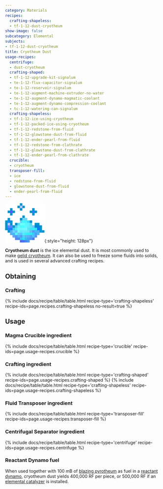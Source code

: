 ```yaml
---
category: Materials
recipes:
  crafting-shapeless:
  - tf-1-12-dust-cryotheum
show-image: false
subcategory: Elemental
subjects:
- tf-1-12-dust-cryotheum
title: Cryotheum Dust
usage-recipes:
  centrifuge:
  - dust-cryotheum
  crafting-shaped:
  - tf-1-12-upgrade-kit-signalum
  - te-1-12-flux-capacitor-signalum
  - te-1-12-reservoir-signalum
  - te-1-12-augment-machine-extruder-no-water
  - te-1-12-augment-dynamo-magmatic-coolant
  - te-1-12-augment-dynamo-compression-coolant
  - tc-1-12-watering-can-signalum
  crafting-shapeless:
  - tf-1-12-ice-using-cryotheum
  - tf-1-12-packed-ice-using-cryotheum
  - tf-1-12-redstone-from-fluid
  - tf-1-12-glowstone-dust-from-fluid
  - tf-1-12-ender-pearl-from-fluid
  - tf-1-12-redstone-from-clathrate
  - tf-1-12-glowstone-dust-from-clathrate
  - tf-1-12-ender-pearl-from-clathrate
  crucible:
  - cryotheum
  transposer-fill:
  - ice
  - redstone-from-fluid
  - glowstone-dust-from-fluid
  - ender-pearl-from-fluid
---
```


![Cryotheum dust](/assets/images/docs/1.12/thermal-foundation/dust-cryotheum.gif){:style="height: 128px"}


**Cryotheum dust** is the ice elemental dust. It is most commonly used to make
[gelid cryotheum](../gelid-cryotheum/). It can also be used to freeze some
fluids into solids, and is used in several advanced crafting recipes.


Obtaining
---------

### Crafting
{% include docs/recipe/table/table.html recipe-type='crafting-shapeless' recipe-ids=page.recipes.crafting-shapeless no-result=true %}


Usage
-----

### Magma Crucible ingredient
{% include docs/recipe/table/table.html recipe-type='crucible' recipe-ids=page.usage-recipes.crucible %}

### Crafting ingredient
{% include docs/recipe/table/table.html recipe-type='crafting-shaped' recipe-ids=page.usage-recipes.crafting-shaped %}
{% include docs/recipe/table/table.html recipe-type='crafting-shapeless' recipe-ids=page.usage-recipes.crafting-shapeless %}

### Fluid Transposer ingredient
{% include docs/recipe/table/table.html recipe-type='transposer-fill' recipe-ids=page.usage-recipes.transposer-fill %}

### Centrifugal Separator ingredient
{% include docs/recipe/table/table.html recipe-type='centrifuge' recipe-ids=page.usage-recipes.centrifuge %}

### Reactant Dynamo fuel
When used together with 100 mB of [blazing pyrotheum](../blazing-pyrotheum/)
as fuel in a [reactant dynamo](../../thermal-expansion/reactant-dynamo/), cryotheum dust yields
400,000 RF per piece, or 500,000 RF if an [elemental
catalyzer](../../thermal-expansion/augment-elemental-catalyzer/) is installed.
